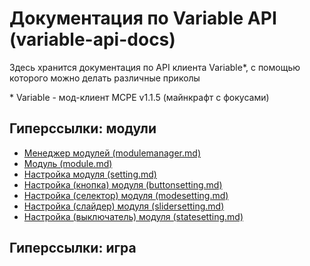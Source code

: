 # Документация по Variable API (variable-api-docs)
Здесь хранится документация по API клиента Variable*, с помощью которого можно делать различные приколы

\* Variable - мод-клиент MCPE v1.1.5 (майнкрафт с фокусами)

## Гиперссылки: модули
* [Менеджер модулей (modulemanager.md)](documentation/modules/modulemanager.md)
* [Модуль (module.md)](documentation/modules/module.md)
* [Настройка модуля (setting.md)](documentation/modules/setting.md)
* [Настройка (кнопка) модуля (buttonsetting.md)](documentation/modules/buttonsetting.md)
* [Настройка (селектор) модуля (modesetting.md)](documentation/modules/modesetting.md)
* [Настройка (слайдер) модуля (slidersetting.md)](documentation/modules/slidersetting.md)
* [Настройка (выключатель) модуля (statesetting.md)](documentation/modules/statesetting.md)

## Гиперссылки: игра
